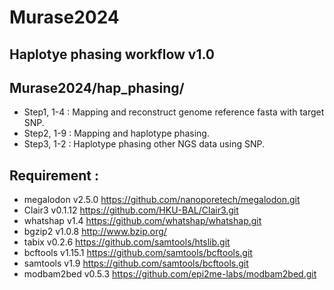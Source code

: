 # Murase2024
## Haplotye phasing workflow v1.0
## Murase2024/hap_phasing/
* Step1, 1-4 : Mapping and reconstruct genome reference fasta with target SNP.
* Step2, 1-9 : Mapping and haplotype phasing.
* Step3, 1-2 : Haplotype phasing other NGS data using SNP.

## Requirement : 
* megalodon v2.5.0 https://github.com/nanoporetech/megalodon.git
* Clair3 v0.1.12 https://github.com/HKU-BAL/Clair3.git
* whatshap v1.4 https://github.com/whatshap/whatshap.git
* bgzip2 v1.0.8 http://www.bzip.org/
* tabix v0.2.6 https://github.com/samtools/htslib.git
* bcftools v1.15.1 https://github.com/samtools/bcftools.git
* samtools v1.9 https://github.com/samtools/bcftools.git
* modbam2bed v0.5.3 https://github.com/epi2me-labs/modbam2bed.git
